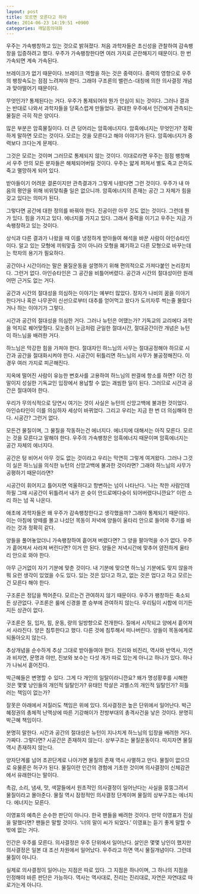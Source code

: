 ```yaml
---
layout: post
title: 모르면 모른다고 하라
date: 2014-06-23 14:19:51 +0900
categories: 깨달음의대화
---
```

우주는 가속팽창하고 있는 것으로 밝혀졌다. 처음 과학자들은 초신성을 관찰하여 감속팽창을 입증하려고 했다. 우주가 가속팽창한다면 여러 가지로 곤란해지기 때문이다. 한 번 가속되면 계속 가속된다. 

  


브레이크가 없기 때문이다. 브레이크 역할을 하는 것은 중력이다. 중력의 영향으로 우주의 팽창속도는 점점 느려져야 한다. 그래야 구조론의 밸런스-대칭에 의한 의사결정 개념과 맞아떨어기 때문이다. 

  


무엇인가? 통제된다는 거다. 우주가 통제되어야 뭔가 안심이 되는 것이다. 그러나 결과는 반대로 나와서 과학자들을 당혹스럽게 만들었다. 광대한 우주에서 인간에게 관측되는 물질은 극히 작은 양이다. 

  


많은 부분은 암흑물질이다. 더 큰 덩어리는 암흑에너지다. 암흑에너지는 무엇인가? 정확하게 말하면 모르는 것이다. 모르는 것을 모른다고 해야 이야기가 된다. 암흑에너지가 중력보다 크다는게 문제다.

  


그것은 모르는 것이며 그러므로 통제되지 않는 것이다. 이대로라면 우주는 점점 팽창해서 우주 안의 모든 분자들은 해체되어버릴 것이다. 우주는 얇게 퍼져서 별도 죽고 은하도 죽고 멸망하게 되어 있다. 

  


받아들이기 어려운 결론이지만 관측결과가 그렇게 나왔다면 그런 것이다. 우주가 내 마음의 평안을 위해 비위맞춰줄 일은 없으니까. 암흑에너지의 존재는 공간 그 자체가 힘을 갖고 있다는 의미가 된다.

  


그렇다면 공간에 대한 정의를 바꿔야 한다. 진공이란 아무 것도 없는 것이다. 그런데 뭔가 있다. 힘을 가지고 있다. 에너지를 가지고 있다. 그래서 중력을 이기고 우주는 지금 가속팽창하고 있는 것이다.

  


상식과 다른 결과가 나왔을 때 이를 냉정하게 받아들여 해석을 바꾼 사람이 아인슈타인이다. 알고 있는 모형에 끼워맞출 것이 아니라 모형을 폐기하고 다른 모형으로 바꾸는데는 학자의 용기가 필요하다. 

  


공간이나 시간이라는 말은 물질운동을 설명하기 위해 편의적으로 가져다붙인 논리장치다. 그런거 없다. 아인슈타인은 그 공간을 비틀어버렸다. 공간과 시간의 절대성이란 원래 어떤 근거도 없는 거다.

  


공간과 시간의 절대성을 의심하는 이야기는 예부터 많았다. 장자가 나비의 꿈을 이야기한다거나 혹은 나무꾼이 신선으로부터 대추를 얻어먹고 왔다가 도끼자루 썩는줄 몰랐다거나 하는 이야기가 그렇다. 

  


시간과 공간의 절대성을 의심한 거다. 그러나 뉴턴은 어땠는가? 기독교의 교리에다 과학을 억지로 꿰어맞췄다. 모눈종이 눈금처럼 균일한 절대시간, 절대공간이란 개념은 뉴턴이 하느님을 배려한 거다. 

  


하느님은 막강한 힘을 가져야 한다. 절대자인 하느님의 사무는 절대공정해야 하므로 시간과 공간을 절대화시켜야 한다. 시공간이 뒤틀리면 하느님의 사무가 불공정해진다. 이 경우 여러 가지로 피곤해진다. 

  


지옥에 떨어진 사람이 유능한 변호사를 고용하여 하느님의 판결에 항소를 하면? 이건 정말이지 성실한 기독교인 입장에서 용납할 수 없는 괘씸한 일이 된다. 그러므로 시간과 공간은 절대여야 한다.

  


우리가 무의식적으로 당연시 여기는 것이 사실은 뉴턴의 신앙고백에 불과한 것이었다. 아인슈타인이 이를 의심하자 세상이 바뀌었다. 그리고 우리는 지금 한 번 더 의심해야 한다. 시공간? 그런거 없다.

  


모든건 물질이며, 그 물질을 작동하는건 에너지다. 에너지에 대해서는 아직 모른다. 모르는 것을 모른다고 말해야 한다. 우주의 가속팽창은 암흑에너지 때문이며 암흑에너지는 공간 자체의 에너지다.

  


공간은 텅 비어서 아무 것도 없는 것이라고 우리는 막연히 그렇게 여겨왔다. 그러나 그것이 실은 하느님을 의식한 뉴턴의 신앙고백에 불과한 것이라면? 그래야 하느님의 사무가 공평하기 때문이라면? 

  


시공간이 휘어지고 틀어지면 억울하다고 항변하는 넘이 나타난다. ‘나는 착한 사람인데 하필 그때 시공간이 뒤틀려서 내가 쏜 슛이 안드로메다슛이 되어버렸다니깐요?’ 이런 소리 하는 넘 꼭 나온다. 

  


애초에 과학자들은 왜 우주가 감속팽창한다고 생각했을까? 그래야 통제되기 때문이다. 이는 아침에 양떼를 몰고 나섰던 목동이 저녁에 양들이 울타리 안으로 들어와 주기를 바라는 것과 정확히 같다.

  


양들을 풀어놓았더니 가속팽창하여 흩어져 버렸다면? 그 양을 팔아먹을 수가 없다. 우주가 흩어져서 사라져 버린다면? 이거 안 된다. 양들은 저녁시간에 맞추어 얌전하게 울타리 안으로 와야 한다.

  


아무 근거없이 자기 기분에 맞춘 것이다. 내 기분에 맞으면 하느님 기분에도 맞지 않을까 뭐 요런 생각이 있었을 수도 있다. 있는 것은 있다고 하고, 없는 것은 업다고 하고 모르는건 모른다 해야 한다.

  


구조론은 정답을 찍어준다. 모르는건 관여하지 않기 때문이다. 우주가 팽창하든 축소되든 상관없다. 구조론은 룰에 신경쓸 뿐 승부에 관여하지 않는다. 우리팀이 시합에 이기든 지든 상관이 없다. 

  


구조론은 질, 입자, 힘, 운동, 량의 일방향으로 전개한다. 질에서 시작되고 양에서 흩어져서 사라진다. 양은 침투한다고 했다. 다른 것에 침투해서 떠나버린다. 양들이 목동에게로 되돌아오지 않는다.

  


추상개념을 순수하게 추상 그대로 받아들여야 한다. 진리와 비진리, 역사와 반역사, 자연과 비자연, 문명과 야만, 진보와 보수는 다섯 개가 따로 있는게 아니고 하나가 있다. 하나가 나눠서 흩어진다. 

  


박근혜들은 변명할 수 있다. 그게 다 개인의 일탈이라니깐요? 왜가 명성황후를 시해한 것은 몇몇 낭인들의 개인적 일탈인가? 유태인 학살은 괴벨스의 개인적 일탈인가? 히틀러는 책임이 없는가? 

  


잘못은 아래에서 저질러도 책임은 위에 있다. 의사결정은 높은 단위에서 일어난다. 박근혜정권의 총체적 난맥상에 따른 기강해이가 전방부대의 총격사건을 낳은 것이다. 분명히 박근혜 책임이다.

  


분명히 말한다. 시간과 공간의 절대성은 뉴턴이 지나치게 하느님의 입장을 배려한 거다. 가짜다. 그렇다면? 시공간은 존재하지 않는다. 상부구조는 물질운동이다. 따지자면 물질 역시 존재하지 않는다. 

  


양자단계를 넘어 초끈단계로 나아가면 물질의 존재 역시 사멸하고 만다. 물질이 없으므로 유물론은 허구가 된다. 물질이란 인간의 경험에 기초한 것이며 의사결정이 신체감관에서 유래한다는 말이다.

  


촉감, 소리, 냄새, 맛, 색깔들에서 원초적인 의사결정이 일어난다는 사실을 뭉뚱그려서 물질이라고 몰아준다. 물질 역시 잠정적인 의사결정 단계이며 물질의 상부구조는 에너지다. 에너지는 모른다. 

  


이영표의 예측은 순수한 판단이 아니다. 한국 팬들을 배려한 것이다. 만약 이영표가 진실을 말했다면? 팬들은 말할 것이다. ‘너의 말이 씨가 되었다.’ 이영표는 듣기 좋게 말할 수 밖에 없는 거다. 

  


인간은 우주를 모른다. 의사결정은 우주 단위에서 일어난다. 살인은 몇몇 낭인이 했지만 의사결정은 일본 대 조선 차원에서 일어났다. 우주라고 하면 역시 물질개념이다. 그런데 물질이 아니다. 

  


실제로 의사결정이 일어나는 지점은 따로 있다. 그 지점은 하나이며, 그 하나의 지점을 인정해야 바른 판단은 가능하다. 역사는 역사대로, 진리는 진리대로, 자연은 자연대로 따로가는게 아니다.